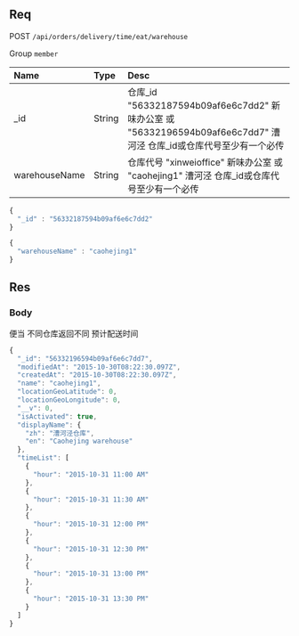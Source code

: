 ## Req

POST `/api/orders/delivery/time/eat/warehouse`

Group `member`


| Name             | Type     | Desc                              |
|:-----------------|:---------|:----------------------------------|
| _id              | String   | 仓库_id "56332187594b09af6e6c7dd2" 新味办公室 或 "56332196594b09af6e6c7dd7" 漕河泾   仓库_id或仓库代号至少有一个必传   |
| warehouseName    | String   | 仓库代号 "xinweioffice" 新味办公室 或 "caohejing1" 漕河泾   仓库_id或仓库代号至少有一个必传    |




```js
{
  "_id" : "56332187594b09af6e6c7dd2"
}
```


```js
{
  "warehouseName" : "caohejing1"
}
```

## Res
### Body

便当 不同仓库返回不同 预计配送时间



```js
{
  "_id": "56332196594b09af6e6c7dd7",
  "modifiedAt": "2015-10-30T08:22:30.097Z",
  "createdAt": "2015-10-30T08:22:30.097Z",
  "name": "caohejing1",
  "locationGeoLatitude": 0,
  "locationGeoLongitude": 0,
  "__v": 0,
  "isActivated": true,
  "displayName": {
    "zh": "漕河泾仓库",
    "en": "Caohejing warehouse"
  },
  "timeList": [
    {
      "hour": "2015-10-31 11:00 AM"
    },
    {
      "hour": "2015-10-31 11:30 AM"
    },
    {
      "hour": "2015-10-31 12:00 PM"
    },
    {
      "hour": "2015-10-31 12:30 PM"
    },
    {
      "hour": "2015-10-31 13:00 PM"
    },
    {
      "hour": "2015-10-31 13:30 PM"
    }
  ]
}
```
